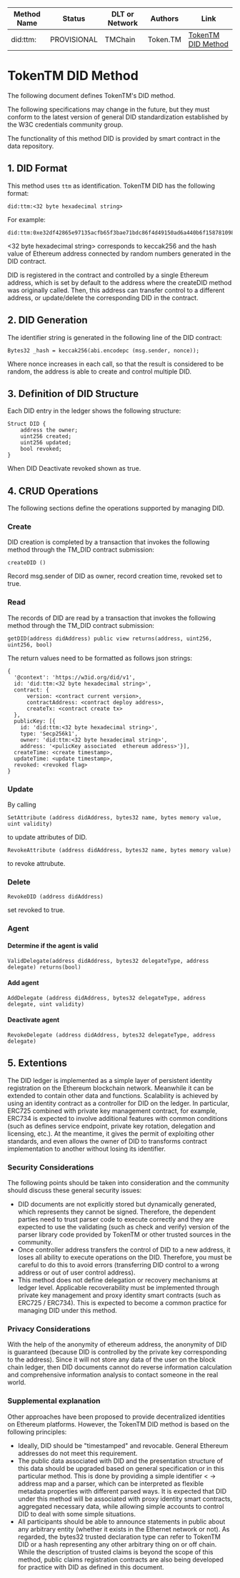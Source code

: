 
Method Name| Status | DLT or Network | Authors | Link
---|---|---|---|---
did:ttm: | PROVISIONAL | TMChain | Token.TM | [TokenTM DID Method](https://github.com/TokenTM/TM-DID)


# TokenTM DID Method
The following document defines TokenTM's DID method.

The following specifications may change in the future, but they must conform to the latest version of general DID standardization established by the W3C credentials community group.

The functionality of this method DID is provided by smart contract in the data repository.

## 1. DID Format
This method uses ```ttm``` as identification. TokenTM DID has the following format:

```
did:ttm:<32 byte hexadecimal string>
```

For example:

```
did:ttm:0xe32df42865e97135acfb65f3bae71bdc86f4d49150ad6a440b6f15878109880a
```

<32 byte hexadecimal string> corresponds to keccak256 and the hash value of Ethereum address connected by random numbers generated in the DID contract.

DID is registered in the contract and controlled by a single Ethereum address, which is set by default to the address where the createDID method was originally called. Then, this address can transfer control to a different address, or update/delete the corresponding DID in the contract.
## 2. DID Generation
The identifier string is generated in the following line of the DID contract:

```
Bytes32 _hash = keccak256(abi.encodepc (msg.sender, nonce));
```

Where nonce increases in each call, so that the result is considered to be random, the address is able to create and control multiple DID.

## 3. Definition of DID Structure 
Each DID entry in the ledger shows the following structure:
```
Struct DID {
	address the owner;
	uint256 created;
	uint256 updated;
	bool revoked;
}
```

When DID Deactivate revoked shown as true.

## 4. CRUD Operations
The following sections define the operations supported by managing DID.
### Create
DID creation is completed by a transaction that invokes the following method through the TM_DID contract submission:

```
createDID ()
```

Record msg.sender of DID as owner, record creation time, revoked set to true.

### Read
The records of DID are read by a transaction that invokes the following method through the TM_DID contract submission:
```
getDID(address didAddress) public view returns(address, uint256, uint256, bool)
```

The return values need to be formatted as follows json strings:
```
{
  '@context': 'https://w3id.org/did/v1',
  id: 'did:ttm:<32 byte hexadecimal string>',
  contract: {
      version: <contract current version>,
	  contractAddress: <contract deploy address>,
      createTx: <contract create tx>
  },
  publicKey: [{
   	id: 'did:ttm:<32 byte hexadecimal string>',
   	type: 'Secp256k1',
   	owner: 'did:ttm:<32 byte hexadecimal string>',
   	address: '<pulicKey associated  ethereum address>'}],
  createTime: <create timestamp>,
  updateTime: <update timestamp>,
  revoked: <revoked flag>
}
```
### Update
By calling 
```
SetAttribute (address didAddress, bytes32 name, bytes memory value, uint validity)
```
to update attributes of DID.
```
RevokeAttribute (address didAddress, bytes32 name, bytes memory value)
```
to revoke attrubute.
### Delete
```
RevokeDID (address didAddress)
```
set revoked to true.

### Agent
#### Determine if the agent is valid

```
ValidDelegate(address didAddress, bytes32 delegateType, address delegate) returns(bool)
```
#### Add agent
```
AddDelegate (address didAddress, bytes32 delegateType, address delegate, uint validity)
```
#### Deactivate agent

```
RevokeDelegate (address didAddress, bytes32 delegateType, address delegate)
```

## 5. Extentions
The DID ledger is implemented as a simple layer of persistent identity registration on the Ethereum blockchain network. Meanwhile it can be extended to contain other data and functions. Scalability is achieved by using an identity contract as a controller for DID on the ledger. In particular, ERC725 combined with private key management contract, for example, ERC734 is expected to involve additional features with common conditions (such as defines service endpoint, private key rotation, delegation and licensing, etc.). At the meantime, it gives the permit of exploiting other standards, and even allows the owner of DID to transforms contract implementation to another without losing its identifier.
### Security Considerations
The following points should be taken into consideration and the community should discuss these general security issues:

- DID documents are not explicitly stored but dynamically generated, which represents they cannot be signed. Therefore, the dependent parties need to trust parser code to execute correctly and they are expected to use the validating (such as check and verify) version of the parser library code provided by TokenTM or other trusted sources in the community.
- Once controller address transfers the control of DID to a new address, it loses all ability to execute operations on the DID. Therefore, you must be careful to do this to avoid errors (transferring DID control to a wrong address or out of user control address).
- This method does not define delegation or recovery mechanisms at ledger level. Applicable recoverability must be implemented through private key management and proxy identity smart contracts (such as ERC725 / ERC734). This is expected to become a common practice for managing DID under this method.
### Privacy Considerations
With the help of the anonymity of ethereum address, the anonymity of DID is guaranteed (because DID is controlled by the private key corresponding to the address). Since it will not store any data of the user on the block chain ledger, then DID documents cannot do reverse information calculation and comprehensive information analysis to contact someone in the real world.
### Supplemental explanation
Other approaches have been proposed to provide decentralized identities on Ethereum platforms. However, the TokenTM DID method is based on the following principles:
- Ideally, DID should be "timestamped" and revocable. General Ethereum addresses do not meet this requirement.
- The public data associated with DID and the presentation structure of this data should be upgraded based on general specification or in this particular method. This is done by providing a simple identifier < -> address map and a parser, which can be interpreted as flexible metadata properties with different parsed ways. It is expected that DID under this method will be associated with proxy identity smart contracts, aggregated necessary data, while allowing simple accounts to control DID to deal with some simple situations.
- All participants should be able to announce statements in public about any arbitrary entity (whether it exists in the Ethernet network or not). As regarded, the bytes32 trusted declaration type can refer to TokenTM DID or a hash representing any other arbitrary thing on or off chain. While the description of trusted claims is beyond the scope of this method, public claims registration contracts are also being developed for practice with DID as defined in this document.
